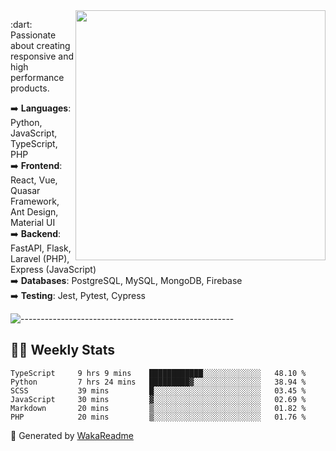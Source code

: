 <img src="https://github-readme-stats.vercel.app/api?username=iguit0&show_icons=true&include_all_commits=true&count_private=true&theme=dracula" min-width="400px" max-width="400px" width="400px" align="right" />

<p align="left"> 
  :dart: Passionate about creating responsive and high performance products.
</p>

<p align="left">
  ➡️ <strong>Languages</strong>: Python, JavaScript, TypeScript, PHP<br>
  ➡️ <strong>Frontend</strong>: React, Vue, Quasar Framework, Ant Design, Material UI<br>
  ➡️ <strong>Backend</strong>: FastAPI, Flask, Laravel (PHP), Express (JavaScript)<br>
  ➡️ <strong>Databases</strong>: PostgreSQL, MySQL, MongoDB, Firebase<br>
  ➡️ <strong>Testing</strong>: Jest, Pytest, Cypress<br>
</p>

![-----------------------------------------------------](https://raw.githubusercontent.com/andreasbm/readme/master/assets/lines/vintage.png)

## :man_technologist: Weekly Stats
<!--START_SECTION:waka-->

```text
TypeScript     9 hrs 9 mins    ████████████░░░░░░░░░░░░░   48.10 %
Python         7 hrs 24 mins   █████████▓░░░░░░░░░░░░░░░   38.94 %
SCSS           39 mins         █░░░░░░░░░░░░░░░░░░░░░░░░   03.45 %
JavaScript     30 mins         ▓░░░░░░░░░░░░░░░░░░░░░░░░   02.69 %
Markdown       20 mins         ▒░░░░░░░░░░░░░░░░░░░░░░░░   01.82 %
PHP            20 mins         ▒░░░░░░░░░░░░░░░░░░░░░░░░   01.76 %
```

<!--END_SECTION:waka-->

🚀 Generated by [WakaReadme](https://github.com/athul/waka-readme)
